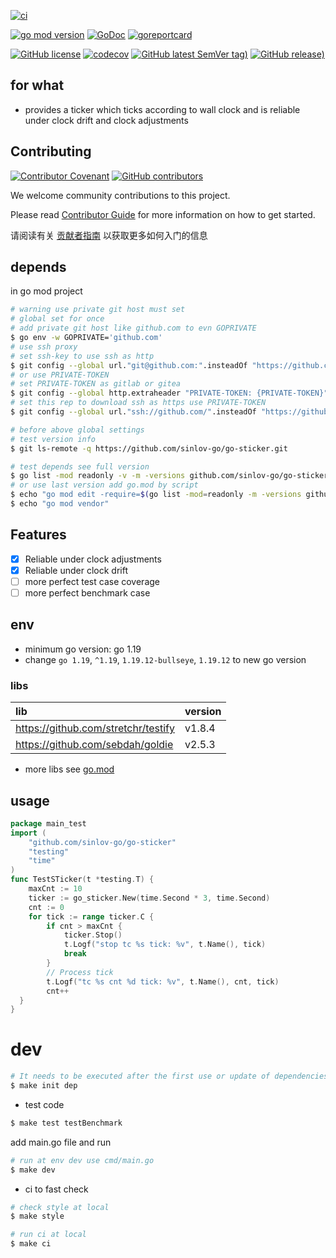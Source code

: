 [![ci](https://github.com/sinlov-go/go-sticker/actions/workflows/ci.yml/badge.svg)](https://github.com/sinlov-go/go-sticker/actions/workflows/ci.yml)

[![go mod version](https://img.shields.io/github/go-mod/go-version/sinlov-go/go-sticker?label=go.mod)](https://github.com/sinlov-go/go-sticker)
[![GoDoc](https://godoc.org/github.com/sinlov-go/go-sticker?status.png)](https://godoc.org/github.com/sinlov-go/go-sticker)
[![goreportcard](https://goreportcard.com/badge/github.com/sinlov-go/go-sticker)](https://goreportcard.com/report/github.com/sinlov-go/go-sticker)

[![GitHub license](https://img.shields.io/github/license/sinlov-go/go-sticker)](https://github.com/sinlov-go/go-sticker)
[![codecov](https://codecov.io/gh/sinlov-go/go-sticker/branch/main/graph/badge.svg)](https://codecov.io/gh/sinlov-go/go-sticker)
[![GitHub latest SemVer tag)](https://img.shields.io/github/v/tag/sinlov-go/go-sticker)](https://github.com/sinlov-go/go-sticker/tags)
[![GitHub release)](https://img.shields.io/github/v/release/sinlov-go/go-sticker)](https://github.com/sinlov-go/go-sticker/releases)

## for what

- provides a ticker which ticks according to wall clock and is reliable under clock drift and clock adjustments

## Contributing

[![Contributor Covenant](https://img.shields.io/badge/contributor%20covenant-v1.4-ff69b4.svg)](.github/CONTRIBUTING_DOC/CODE_OF_CONDUCT.md)
[![GitHub contributors](https://img.shields.io/github/contributors/sinlov-go/go-sticker)](https://github.com/sinlov-go/go-sticker/graphs/contributors)

We welcome community contributions to this project.

Please read [Contributor Guide](.github/CONTRIBUTING_DOC/CONTRIBUTING.md) for more information on how to get started.

请阅读有关 [贡献者指南](.github/CONTRIBUTING_DOC/zh-CN/CONTRIBUTING.md) 以获取更多如何入门的信息

## depends

in go mod project

```bash
# warning use private git host must set
# global set for once
# add private git host like github.com to evn GOPRIVATE
$ go env -w GOPRIVATE='github.com'
# use ssh proxy
# set ssh-key to use ssh as http
$ git config --global url."git@github.com:".insteadOf "https://github.com/"
# or use PRIVATE-TOKEN
# set PRIVATE-TOKEN as gitlab or gitea
$ git config --global http.extraheader "PRIVATE-TOKEN: {PRIVATE-TOKEN}"
# set this rep to download ssh as https use PRIVATE-TOKEN
$ git config --global url."ssh://github.com/".insteadOf "https://github.com/"

# before above global settings
# test version info
$ git ls-remote -q https://github.com/sinlov-go/go-sticker.git

# test depends see full version
$ go list -mod readonly -v -m -versions github.com/sinlov-go/go-sticker
# or use last version add go.mod by script
$ echo "go mod edit -require=$(go list -mod=readonly -m -versions github.com/sinlov-go/go-sticker | awk '{print $1 "@" $NF}')"
$ echo "go mod vendor"
```

## Features

- [X] Reliable under clock adjustments
- [X] Reliable under clock drift
- [ ] more perfect test case coverage
- [ ] more perfect benchmark case

## env

- minimum go version: go 1.19
- change `go 1.19`, `^1.19`, `1.19.12-bullseye`, `1.19.12` to new go version

### libs

| lib                                 | version |
|:------------------------------------|:--------|
| https://github.com/stretchr/testify | v1.8.4  |
| https://github.com/sebdah/goldie    | v2.5.3  |

- more libs see [go.mod](https://github.com/sinlov-go/go-sticker/blob/main/go.mod)

## usage

```go
package main_test
import (
	"github.com/sinlov-go/go-sticker"
	"testing"
	"time"
)
func TestSTicker(t *testing.T) {
	maxCnt := 10
	ticker := go_sticker.New(time.Second * 3, time.Second)  
	cnt := 0
	for tick := range ticker.C {
		if cnt > maxCnt {
			ticker.Stop()
			t.Logf("stop tc %s tick: %v", t.Name(), tick)
			break
		} 
		// Process tick 
		t.Logf("tc %s cnt %d tick: %v", t.Name(), cnt, tick)
		cnt++
  }
}
```

# dev

```bash
# It needs to be executed after the first use or update of dependencies.
$ make init dep
```

- test code

```bash
$ make test testBenchmark
```

add main.go file and run

```bash
# run at env dev use cmd/main.go
$ make dev
```

- ci to fast check

```bash
# check style at local
$ make style

# run ci at local
$ make ci
```